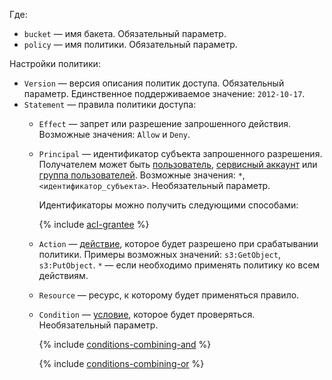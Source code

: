 Где:

* `bucket` — имя бакета. Обязательный параметр.
* `policy` — имя политики. Обязательный параметр.

Настройки политики:

* `Version` — версия описания политик доступа. Обязательный параметр. Единственное поддерживаемое значение: `2012-10-17`.
* `Statement` — правила политики доступа:
  * `Effect` — запрет или разрешение запрошенного действия. Возможные значения: `Allow` и `Deny`.
  * `Principal` — идентификатор субъекта запрошенного разрешения. Получателем может быть [пользователь](../../iam/operations/users/get.md), [сервисный аккаунт](../../iam/operations/sa/get-id.md) или [группа пользователей](../../organization/operations/manage-groups.md). Возможные значения: `*`, `<идентификатор_субъекта>`. Необязательный параметр.

    Идентификаторы можно получить следующими способами:

    {% include [acl-grantee](acl-grantee.md) %}

  * `Action` — [действие](../../storage/s3/api-ref/policy/actions.md), которое будет разрешено при срабатывании политики. Примеры возможных значений: `s3:GetObject`, `s3:PutObject`. `*` — если необходимо применять политику ко всем действиям.
  * `Resource` — ресурс, к которому будет применяться правило.
  * `Condition` — [условие](../../storage/s3/api-ref/policy/conditions.md), которое будет проверяться. Необязательный параметр.

    {% include [conditions-combining-and](conditions-combining-and.md) %}

    {% include [conditions-combining-or](conditions-combining-or.md) %}

